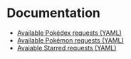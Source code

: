 # Documentation

- [Available Pokédex requests (YAML)](./src/main/resources/pokedex-api.yaml)
- [Available Pokémon requests (YAML)](./src/main/resources/pokemon-api.yaml)
- [Avaiable Starred requests (YAML)](./src/main/resources/starred-api.yaml)
